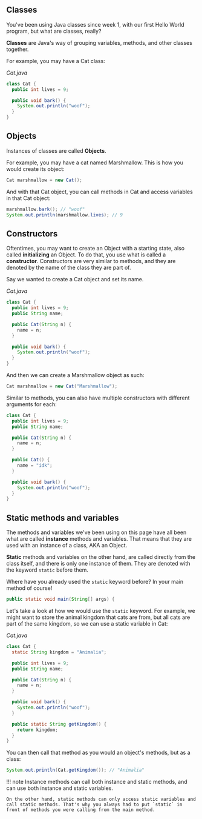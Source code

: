 ## Classes

You've been using Java classes since week 1, with our first Hello World program, but what are classes, really?

**Classes** are Java's way of grouping variables, methods, and other classes together. 

For example, you may have a Cat class:

_Cat.java_
```java
class Cat {
  public int lives = 9;

  public void bark() {
    System.out.println("woof");
  }
}
```

## Objects

Instances of classes are called **Objects**.

For example, you may have a cat named Marshmallow. This is how you would create its object:
```java
Cat marshmallow = new Cat();
```
And with that Cat object, you can call methods in Cat and access variables in that Cat object:
```java
marshmallow.bark(); // "woof"
System.out.println(marshmallow.lives); // 9
```

## Constructors
Oftentimes, you may want to create an Object with a starting state, also called **initializing** an Object. To do that, you use what is called a **constructor**. Constructors are very similar to methods, and they are denoted by the name of the class they are part of.

Say we wanted to create a Cat object and set its name.

_Cat.java_
```java hl_lines="3 5 6 7"
class Cat {
  public int lives = 9;
  public String name;

  public Cat(String n) {
    name = n;
  }

  public void bark() {
    System.out.println("woof");
  }
}
```

And then we can create a Marshmallow object as such:
```java
Cat marshmallow = new Cat("Marshmallow");
```

Similar to methods, you can also have multiple constructors with different arguments for each:
```java hl_lines="9 10 11"
class Cat {
  public int lives = 9;
  public String name;

  public Cat(String n) {
    name = n;
  }

  public Cat() {
    name = "idk";
  }

  public void bark() {
    System.out.println("woof");
  }
}
```

## Static methods and variables
The methods and variables we've been using on this page have all been what are called **instance** methods and variables. That means that they are used with an instance of a class, AKA an Object. 

**Static** methods and variables on the other hand, are called directly from the class itself, and there is only one instance of them. They are denoted with the keyword `static` before them. 

Where have you already used the `static` keyword before? In your main method of course!
```java
public static void main(String[] args) {
```

Let's take a look at how we would use the `static` keyword. For example, we might want to store the animal kingdom that cats are from, but all cats are part of the same kingdom, so we can use a static variable in Cat:

_Cat.java_
```java hl_lines="2 15 16 17"
class Cat {
  static String kingdom = "Animalia";

  public int lives = 9;
  public String name;

  public Cat(String n) {
    name = n;
  }

  public void bark() {
    System.out.println("woof");
  }

  public static String getKingdom() {
    return kingdom;
  }
}
```

You can then call that method as you would an object's methods, but as a class:
```java
System.out.println(Cat.getKingdom()); // "Animalia"
```

!!! note
    Instance methods can call both instance and static methods, and can use both instance and static variables. 
    
    On the other hand, static methods can only access static variables and call static methods. That's why you always had to put `static` in front of methods you were calling from the main method.